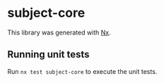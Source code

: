 # subject-core

This library was generated with [Nx](https://nx.dev).

## Running unit tests

Run `nx test subject-core` to execute the unit tests.
